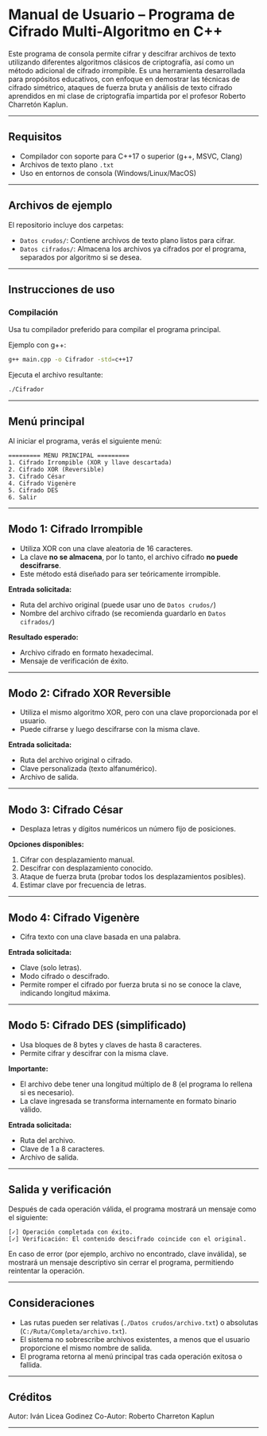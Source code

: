 # Manual de Usuario – Programa de Cifrado Multi-Algoritmo en C++

Este programa de consola permite cifrar y descifrar archivos de texto utilizando diferentes algoritmos clásicos de criptografía, así como un método adicional de cifrado irrompible. Es una herramienta desarrollada para propósitos educativos, con enfoque en demostrar las técnicas de cifrado simétrico, ataques de fuerza bruta y análisis de texto cifrado aprendidos en mi clase de criptografía impartida por el profesor Roberto Charretón Kaplun.

---

## Requisitos

* Compilador con soporte para C++17 o superior (g++, MSVC, Clang)
* Archivos de texto plano `.txt`
* Uso en entornos de consola (Windows/Linux/MacOS)

---

## Archivos de ejemplo

El repositorio incluye dos carpetas:

* `Datos crudos/`: Contiene archivos de texto plano listos para cifrar.
* `Datos cifrados/`: Almacena los archivos ya cifrados por el programa, separados por algoritmo si se desea.

---

## Instrucciones de uso

### Compilación

Usa tu compilador preferido para compilar el programa principal.

Ejemplo con g++:

```bash
g++ main.cpp -o Cifrador -std=c++17
```

Ejecuta el archivo resultante:

```bash
./Cifrador
```

---

## Menú principal

Al iniciar el programa, verás el siguiente menú:

```
========= MENU PRINCIPAL =========
1. Cifrado Irrompible (XOR y llave descartada)
2. Cifrado XOR (Reversible)
3. Cifrado César
4. Cifrado Vigenère
5. Cifrado DES
6. Salir
```

---

## Modo 1: Cifrado Irrompible

* Utiliza XOR con una clave aleatoria de 16 caracteres.
* La clave **no se almacena**, por lo tanto, el archivo cifrado **no puede descifrarse**.
* Este método está diseñado para ser teóricamente irrompible.

**Entrada solicitada:**

* Ruta del archivo original (puede usar uno de `Datos crudos/`)
* Nombre del archivo cifrado (se recomienda guardarlo en `Datos cifrados/`)

**Resultado esperado:**

* Archivo cifrado en formato hexadecimal.
* Mensaje de verificación de éxito.

---

## Modo 2: Cifrado XOR Reversible

* Utiliza el mismo algoritmo XOR, pero con una clave proporcionada por el usuario.
* Puede cifrarse y luego descifrarse con la misma clave.

**Entrada solicitada:**

* Ruta del archivo original o cifrado.
* Clave personalizada (texto alfanumérico).
* Archivo de salida.

---

## Modo 3: Cifrado César

* Desplaza letras y dígitos numéricos un número fijo de posiciones.

**Opciones disponibles:**

1. Cifrar con desplazamiento manual.
2. Descifrar con desplazamiento conocido.
3. Ataque de fuerza bruta (probar todos los desplazamientos posibles).
4. Estimar clave por frecuencia de letras.

---

## Modo 4: Cifrado Vigenère

* Cifra texto con una clave basada en una palabra.

**Entrada solicitada:**

* Clave (solo letras).
* Modo cifrado o descifrado.
* Permite romper el cifrado por fuerza bruta si no se conoce la clave, indicando longitud máxima.

---

## Modo 5: Cifrado DES (simplificado)

* Usa bloques de 8 bytes y claves de hasta 8 caracteres.
* Permite cifrar y descifrar con la misma clave.

**Importante:**

* El archivo debe tener una longitud múltiplo de 8 (el programa lo rellena si es necesario).
* La clave ingresada se transforma internamente en formato binario válido.

**Entrada solicitada:**

* Ruta del archivo.
* Clave de 1 a 8 caracteres.
* Archivo de salida.

---

## Salida y verificación

Después de cada operación válida, el programa mostrará un mensaje como el siguiente:

```
[✓] Operación completada con éxito.
[✓] Verificación: El contenido descifrado coincide con el original.
```

En caso de error (por ejemplo, archivo no encontrado, clave inválida), se mostrará un mensaje descriptivo sin cerrar el programa, permitiendo reintentar la operación.

---

## Consideraciones

* Las rutas pueden ser relativas (`./Datos crudos/archivo.txt`) o absolutas (`C:/Ruta/Completa/archivo.txt`).
* El sistema no sobrescribe archivos existentes, a menos que el usuario proporcione el mismo nombre de salida.
* El programa retorna al menú principal tras cada operación exitosa o fallida.

---

## Créditos

Autor: Iván Licea Godinez 
Co-Autor: Roberto Charreton Kaplun

---

